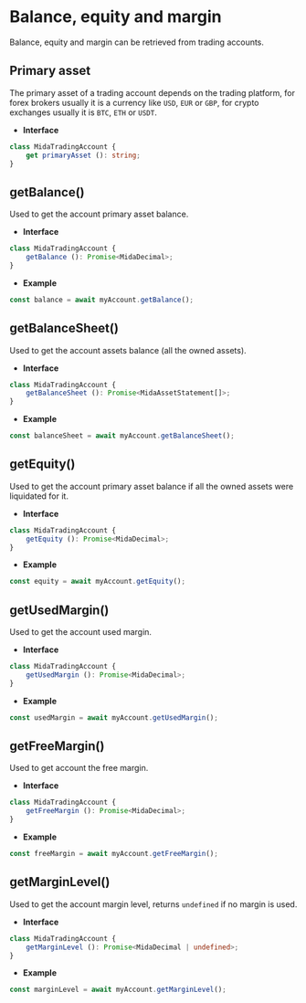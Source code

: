 # Balance, equity and margin
Balance, equity and margin can be retrieved from trading accounts.

## Primary asset
The primary asset of a trading account depends on the trading platform,
for forex brokers usually it is a currency like `USD`, `EUR` or `GBP`,
for crypto exchanges usually it is `BTC`, `ETH` or `USDT`.

- **Interface**
````typescript
class MidaTradingAccount {
    get primaryAsset (): string;
}
````

## getBalance()
Used to get the account primary asset balance.

- **Interface**
```typescript
class MidaTradingAccount {
    getBalance (): Promise<MidaDecimal>;
}
```
- **Example**
```js
const balance = await myAccount.getBalance();
```

## getBalanceSheet()
Used to get the account assets balance (all the owned assets).

- **Interface**
```typescript
class MidaTradingAccount {
    getBalanceSheet (): Promise<MidaAssetStatement[]>;
}
```
- **Example**
```js
const balanceSheet = await myAccount.getBalanceSheet();
```

## getEquity()
Used to get the account primary asset balance if all the owned assets were liquidated for it.

- **Interface**
```typescript
class MidaTradingAccount {
    getEquity (): Promise<MidaDecimal>;
}
```
- **Example**
```js
const equity = await myAccount.getEquity();
```

## getUsedMargin()
Used to get the account used margin.

- **Interface**
```typescript
class MidaTradingAccount {
    getUsedMargin (): Promise<MidaDecimal>;
}
```
- **Example**
```js
const usedMargin = await myAccount.getUsedMargin();
```

## getFreeMargin()
Used to get account the free margin.

- **Interface**
```typescript
class MidaTradingAccount {
    getFreeMargin (): Promise<MidaDecimal>;
}
```
- **Example**
```js
const freeMargin = await myAccount.getFreeMargin();
```

## getMarginLevel()
Used to get the account margin level, returns `undefined` if no margin is used.

- **Interface**
```typescript
class MidaTradingAccount {
    getMarginLevel (): Promise<MidaDecimal | undefined>;
}
```
- **Example**
```js
const marginLevel = await myAccount.getMarginLevel();
```
